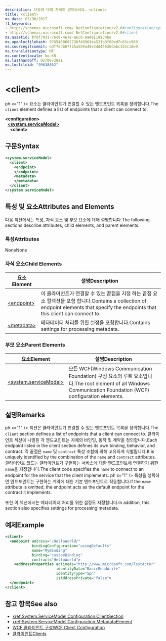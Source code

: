 ```yaml
---
description: 다음에 대해 자세히 알아보세요. <client>
title: <client>
ms.date: 03/30/2017
f1_keywords:
- http://schemas.microsoft.com/.NetConfiguration/v2.0#configuration/system.ServiceModel/client
- http://schemas.microsoft.com/.NetConfiguration/v2.0#client
ms.assetid: bf0f7031-76c8-4e7e-a6c6-9ad9119134be
ms.openlocfilehash: 9765460602738f49963ea521b3f00ed7c63cc568
ms.sourcegitcommit: ddf7edb67715a5b9a45e3dd44536dabc153c1de0
ms.translationtype: MT
ms.contentlocale: ko-KR
ms.lasthandoff: 02/06/2021
ms.locfileid: "99638862"
---
```

# \<client>

<span data-ttu-id="d9653-102">ph x="1" /&gt; 요소는 클라이언트가 연결할 수 있는 엔드포인트 목록을 정의합니다.</span><span class="sxs-lookup"><span data-stu-id="d9653-102">The `client` element defines a list of endpoints that a client can connect to.</span></span>

[**\<configuration>**](../configuration-element.md)\
&nbsp;&nbsp;[**\<system.serviceModel>**](system-servicemodel.md)\
&nbsp;&nbsp;&nbsp;&nbsp;**\<client>**

## <a name="syntax"></a><span data-ttu-id="d9653-103">구문</span><span class="sxs-lookup"><span data-stu-id="d9653-103">Syntax</span></span>

```xml
<system.serviceModel>
  <client>
    <endpoint>
    </endpoint>
    <metadata>
    </metadata>
  </client>
</system.serviceModel>
```

## <a name="attributes-and-elements"></a><span data-ttu-id="d9653-104">특성 및 요소</span><span class="sxs-lookup"><span data-stu-id="d9653-104">Attributes and Elements</span></span>

 <span data-ttu-id="d9653-105">다음 섹션에서는 특성, 자식 요소 및 부모 요소에 대해 설명합니다.</span><span class="sxs-lookup"><span data-stu-id="d9653-105">The following sections describe attributes, child elements, and parent elements.</span></span>

### <a name="attributes"></a><span data-ttu-id="d9653-106">특성</span><span class="sxs-lookup"><span data-stu-id="d9653-106">Attributes</span></span>

 <span data-ttu-id="d9653-107">None</span><span class="sxs-lookup"><span data-stu-id="d9653-107">None</span></span>

### <a name="child-elements"></a><span data-ttu-id="d9653-108">자식 요소</span><span class="sxs-lookup"><span data-stu-id="d9653-108">Child Elements</span></span>

|<span data-ttu-id="d9653-109">요소</span><span class="sxs-lookup"><span data-stu-id="d9653-109">Element</span></span>|<span data-ttu-id="d9653-110">설명</span><span class="sxs-lookup"><span data-stu-id="d9653-110">Description</span></span>|
|-------------|-----------------|
|[\<endpoint>](endpoint-of-client.md)|<span data-ttu-id="d9653-111">이 클라이언트가 연결할 수 있는 끝점을 지정 하는 끝점 요소 컬렉션을 포함 합니다.</span><span class="sxs-lookup"><span data-stu-id="d9653-111">Contains a collection of endpoint elements that specify the endpoints that this client can connect to.</span></span>|
|[\<metadata>](metadata.md)|<span data-ttu-id="d9653-112">메타데이터 처리를 위한 설정을 포함합니다.</span><span class="sxs-lookup"><span data-stu-id="d9653-112">Contains settings for processing metadata.</span></span>|

### <a name="parent-elements"></a><span data-ttu-id="d9653-113">부모 요소</span><span class="sxs-lookup"><span data-stu-id="d9653-113">Parent Elements</span></span>

|<span data-ttu-id="d9653-114">요소</span><span class="sxs-lookup"><span data-stu-id="d9653-114">Element</span></span>|<span data-ttu-id="d9653-115">설명</span><span class="sxs-lookup"><span data-stu-id="d9653-115">Description</span></span>|
|-------------|-----------------|
|[\<system.serviceModel>](system-servicemodel.md)|<span data-ttu-id="d9653-116">모든 WCF(Windows Communication Foundation) 구성 요소의 루트 요소입니다.</span><span class="sxs-lookup"><span data-stu-id="d9653-116">The root element of all Windows Communication Foundation (WCF) configuration elements.</span></span>|

## <a name="remarks"></a><span data-ttu-id="d9653-117">설명</span><span class="sxs-lookup"><span data-stu-id="d9653-117">Remarks</span></span>

 <span data-ttu-id="d9653-118">ph x="1" /&gt; 섹션은 클라이언트가 연결할 수 있는 엔드포인트 목록을 정의합니다.</span><span class="sxs-lookup"><span data-stu-id="d9653-118">The `client` section defines a list of endpoints that a client can connect to.</span></span> <span data-ttu-id="d9653-119">클라이언트 섹션에 나열된 각 엔드포인트는 자체의 바인딩, 동작 및 계약을 정의합니다.</span><span class="sxs-lookup"><span data-stu-id="d9653-119">Each endpoint listed in the client section defines its own binding, behavior, and contract.</span></span> <span data-ttu-id="d9653-120">각 끝점은 `name` 및 `contract` 특성 조합에 의해 고유하게 식별됩니다.</span><span class="sxs-lookup"><span data-stu-id="d9653-120">It is uniquely identified by the combination of the `name` and `contract` attributes.</span></span> <span data-ttu-id="d9653-121">클라이언트 코드는 클라이언트가 구현하는 서비스에 대한 엔드포인트에 연결하기 위한 `name`을 지정합니다.</span><span class="sxs-lookup"><span data-stu-id="d9653-121">The client code specifies the `name` to connect to an endpoint for the service that the client implements.</span></span> <span data-ttu-id="d9653-122">ph x="1" /&gt; 특성을 생략하면 엔드포인트는 구현하는 계약에 대한 기본 엔드포인트로 작동합니다.</span><span class="sxs-lookup"><span data-stu-id="d9653-122">If the `name` attribute is omitted, the endpoint acts as the default endpoint for the contract it implements.</span></span>

 <span data-ttu-id="d9653-123">또한 이 섹션에서는 메타데이터 처리를 위한 설정도 지정합니다.</span><span class="sxs-lookup"><span data-stu-id="d9653-123">In addition, this section also specifies settings for processing metadata.</span></span>

## <a name="example"></a><span data-ttu-id="d9653-124">예제</span><span class="sxs-lookup"><span data-stu-id="d9653-124">Example</span></span>

```xml
<client>
  <endpoint address="/HelloWorld/"
            bindingConfiguration="usingDefaults"
            name="MyBinding"
            binding="customBinding"
            contract="HelloWorld">
    <addressProperties actingAs="http://www.microsoft.com/TestActor"
                       identityData="BasicReadWrite"
                       identityType="Spn"
                       isAddressPrivate="false">
  </endpoint>
</client>
```

## <a name="see-also"></a><span data-ttu-id="d9653-125">참고 항목</span><span class="sxs-lookup"><span data-stu-id="d9653-125">See also</span></span>

- <xref:System.ServiceModel.Configuration.ClientSection>
- <xref:System.ServiceModel.Configuration.MetadataElement>
- [<span data-ttu-id="d9653-126">WCF 클라이언트 구성</span><span class="sxs-lookup"><span data-stu-id="d9653-126">WCF Client Configuration</span></span>](../../../wcf/feature-details/client-configuration.md)
- [<span data-ttu-id="d9653-127">클라이언트</span><span class="sxs-lookup"><span data-stu-id="d9653-127">Clients</span></span>](../../../wcf/feature-details/clients.md)
